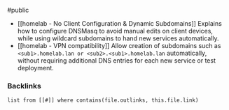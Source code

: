 #public

- [[homelab - No Client Configuration & Dynamic Subdomains]] Explains how to configure DNSMasq to avoid manual edits on client devices, while using wildcard subdomains to hand new services automatically.
- [[homelab - VPN compatibility]] Allow creation of subdomains such as `<sub1>.homelab.lan or <sub2>.<sub1>.homelab.lan` automatically, without requiring additional DNS entries for each new service or test deployment.

### Backlinks
```dataview 
list from [[#]] where contains(file.outlinks, this.file.link)
```

